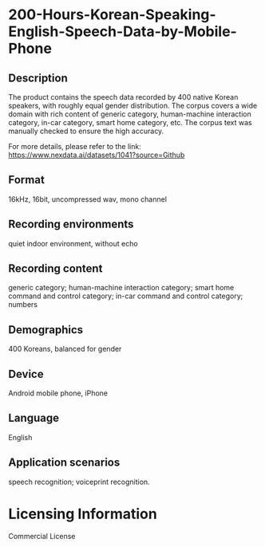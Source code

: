 # 200-Hours-Korean-Speaking-English-Speech-Data-by-Mobile-Phone


## Description
The product contains the speech data recorded by 400 native Korean speakers, with roughly equal gender distribution. The corpus covers a wide domain with rich content of generic category, human-machine interaction category, in-car category, smart home category, etc. The corpus text was manually checked to ensure the high accuracy.

For more details, please refer to the link: https://www.nexdata.ai/datasets/1041?source=Github


## Format
16kHz, 16bit, uncompressed wav, mono channel

## Recording environments
quiet indoor environment, without echo

## Recording content
generic category; human-machine interaction category; smart home command and control category; in-car command and control category; numbers

## Demographics
400 Koreans, balanced for gender

## Device
Android mobile phone, iPhone

## Language
English

## Application scenarios
speech recognition; voiceprint recognition.

# Licensing Information
Commercial License
